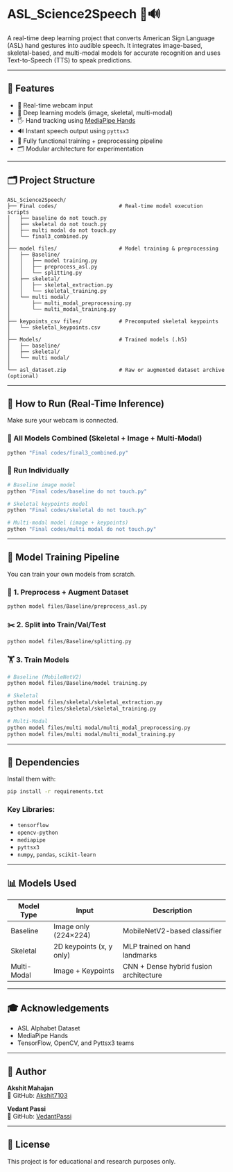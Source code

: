 # ASL_Science2Speech 🤟🔊

A real-time deep learning project that converts American Sign Language (ASL) hand gestures into audible speech. It integrates image-based, skeletal-based, and multi-modal models for accurate recognition and uses Text-to-Speech (TTS) to speak predictions.

---

## 📌 Features

- 🎥 Real-time webcam input
- 🧠 Deep learning models (image, skeletal, multi-modal)
- 🖐️ Hand tracking using [MediaPipe Hands](https://google.github.io/mediapipe/solutions/hands)
- 🔊 Instant speech output using `pyttsx3`
- 🧪 Fully functional training + preprocessing pipeline
- 🗂️ Modular architecture for experimentation

---

## 🗂️ Project Structure

```
ASL_Science2Speech/
├── Final codes/                    # Real-time model execution scripts
│   ├── baseline do not touch.py
│   ├── skeletal do not touch.py
│   ├── multi modal do not touch.py
│   └── final3_combined.py
│
├── model files/                    # Model training & preprocessing
│   ├── Baseline/
│   │   ├── model training.py
│   │   ├── preprocess_asl.py
│   │   └── splitting.py
│   ├── skeletal/
│   │   ├── skeletal_extraction.py
│   │   └── skeletal_training.py
│   └── multi modal/
│       ├── multi_modal_preprocessing.py
│       └── multi_modal_training.py
│
├── keypoints_csv files/            # Precomputed skeletal keypoints
│   └── skeletal_keypoints.csv
│
├── Models/                         # Trained models (.h5)
│   ├── baseline/
│   ├── skeletal/
│   └── multi modal/
│
└── asl_dataset.zip                 # Raw or augmented dataset archive (optional)
```

---

## 🚀 How to Run (Real-Time Inference)

Make sure your webcam is connected.

### 🔁 All Models Combined (Skeletal + Image + Multi-Modal)

```bash
python "Final codes/final3_combined.py"
```

### 🧠 Run Individually

```bash
# Baseline image model
python "Final codes/baseline do not touch.py"

# Skeletal keypoints model
python "Final codes/skeletal do not touch.py"

# Multi-modal model (image + keypoints)
python "Final codes/multi modal do not touch.py"
```

---

## 🧪 Model Training Pipeline

You can train your own models from scratch.

### 🔧 1. Preprocess + Augment Dataset

```bash
python model files/Baseline/preprocess_asl.py
```

### ✂️ 2. Split into Train/Val/Test

```bash
python model files/Baseline/splitting.py
```

### 🏋️ 3. Train Models

```bash
# Baseline (MobileNetV2)
python model files/Baseline/model training.py

# Skeletal
python model files/skeletal/skeletal_extraction.py
python model files/skeletal/skeletal_training.py

# Multi-Modal
python model files/multi modal/multi_modal_preprocessing.py
python model files/multi modal/multi_modal_training.py
```

---

## 🧰 Dependencies

Install them with:

```bash
pip install -r requirements.txt
```

### Key Libraries:

- `tensorflow`
- `opencv-python`
- `mediapipe`
- `pyttsx3`
- `numpy`, `pandas`, `scikit-learn`

---

## 📊 Models Used

| Model Type | Input | Description |
|------------|-------|-------------|
| Baseline | Image only (224×224) | MobileNetV2-based classifier |
| Skeletal | 2D keypoints (x, y only) | MLP trained on hand landmarks |
| Multi-Modal | Image + Keypoints | CNN + Dense hybrid fusion architecture |

---

## 🎓 Acknowledgements

- ASL Alphabet Dataset
- MediaPipe Hands
- TensorFlow, OpenCV, and Pyttsx3 teams

---

## 📣 Author

**Akshit Mahajan**  
🔗 GitHub: [Akshit7103](https://github.com/Akshit7103)

**Vedant Passi**  
🔗 GitHub: [VedantPassi](https://github.com/VedantPassi)

---

## 📝 License

This project is for educational and research purposes only. 
